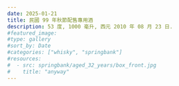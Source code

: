 ```yaml
---
date: 2025-01-21
title: 民國 99 年秋節配售專用酒
description: 53 度, 1000 毫升, 西元 2010 年 08 月 23 日.
#featured_image: 
#type: gallery
#sort_by: Date
#categories: ["whisky", "springbank"]
#resources:
#  - src: springbank/aged_32_years/box_front.jpg
#    title: "anyway"
---
```

